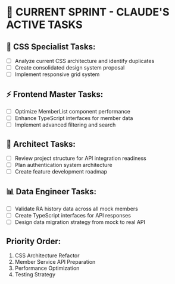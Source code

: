 # 🚀 CURRENT SPRINT - CLAUDE'S ACTIVE TASKS

## 🎨 CSS Specialist Tasks:
- [ ] Analyze current CSS architecture and identify duplicates
- [ ] Create consolidated design system proposal
- [ ] Implement responsive grid system

## ⚡ Frontend Master Tasks:
- [ ] Optimize MemberList component performance
- [ ] Enhance TypeScript interfaces for member data
- [ ] Implement advanced filtering and search

## 🧠 Architect Tasks:
- [ ] Review project structure for API integration readiness
- [ ] Plan authentication system architecture
- [ ] Create feature development roadmap

## 📊 Data Engineer Tasks:
- [ ] Validate RA history data across all mock members
- [ ] Create TypeScript interfaces for API responses
- [ ] Design data migration strategy from mock to real API

## Priority Order:
1. CSS Architecture Refactor
2. Member Service API Preparation
3. Performance Optimization
4. Testing Strategy
